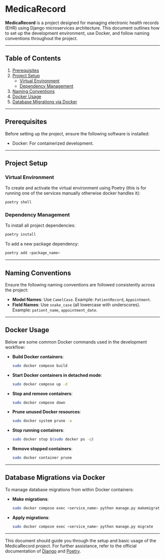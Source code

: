 
# MedicaRecord

**MedicaRecord** is a project designed for managing electronic health records (EHR) using Django microservices architecture. This document outlines how to set up the development environment, use Docker, and follow naming conventions throughout the project.

---

## Table of Contents

1. [Prerequisites](#prerequisites)
2. [Project Setup](#project-setup)
   - [Virtual Environment](#virtual-environment)
   - [Dependency Management](#dependency-management)
3. [Naming Conventions](#naming-conventions)
4. [Docker Usage](#docker-usage)
5. [Database Migrations via Docker](#database-migrations-via-docker)

---

## Prerequisites

Before setting up the project, ensure the following software is installed:

- Docker: For containerized development.

---

## Project Setup

### Virtual Environment

To create and activate the virtual environment using Poetry (this is for running one of the services manually otherwise docker handles it):

```bash
poetry shell
```

### Dependency Management

To install all project dependencies:

```bash
poetry install
```

To add a new package dependency:

```bash
poetry add <package_name>
```

---

## Naming Conventions

Ensure the following naming conventions are followed consistently across the project:

- **Model Names**: Use `CamelCase`. Example: `PatientRecord`, `Appointment`.
- **Field Names**: Use `snake_case` (all lowercase with underscores). Example: `patient_name`, `appointment_date`.

---

## Docker Usage

Below are some common Docker commands used in the development workflow:

- **Build Docker containers**:

    ```bash
    sudo docker compose build
    ```

- **Start Docker containers in detached mode**:

    ```bash
    sudo docker compose up -d
    ```

- **Stop and remove containers**:

    ```bash
    sudo docker compose down
    ```

- **Prune unused Docker resources**:

    ```bash
    sudo docker system prune -a
    ```

- **Stop running containers**:

    ```bash
    sudo docker stop $(sudo docker ps -q)
    ```

- **Remove stopped containers**:

    ```bash
    sudo docker container prune
    ```

---

## Database Migrations via Docker

To manage database migrations from within Docker containers:

- **Make migrations**:

    ```bash
    sudo docker compose exec <service_name> python manage.py makemigrations
    ```

- **Apply migrations**:

    ```bash
    sudo docker compose exec <service_name> python manage.py migrate
    ```

---

This document should guide you through the setup and basic usage of the MedicaRecord project. For further assistance, refer to the official documentation of [Django](https://docs.djangoproject.com/) and [Poetry](https://python-poetry.org/docs/).